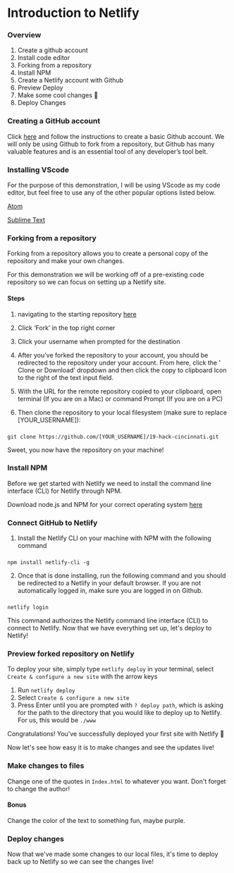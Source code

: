 # Introduction to Netlify

  
  

### Overview

1. Create a github account
2. Install code editor
3. Forking from a repository
4. Install NPM
5. Create a Netlify account with Github
6. Preview Deploy
7. Make some cool changes :taco:
8. Deploy Changes

  

### Creating a GitHub account

  

Click [here](https://github.com/join?source=header-home) and follow the instructions to create a basic Github account. We will only be using Github to fork from a repository, but Github has many valuable features and is an essential tool of any developer’s tool belt.

  

### Installing VScode

  

For the purpose of this demonstration, I will be using VScode as my code editor, but feel free to use any of the other popular options listed below.

  

[Atom](https://atom.io/)

[Sublime Text](https://www.sublimetext.com/)

  

### Forking from a repository

  

Forking from a repository allows you to create a personal copy of the repository and make your own changes.

For this demonstration we will be working off of a pre-existing code repository so we can focus on setting up a Netlify site.

  

#### Steps

1. navigating to the starting repository [here](https://github.com/jamstack-cincinnati/19-hack-cincinnati)

2. Click ‘Fork’ in the top right corner

3. Click your username when prompted for the destination

4. After you’ve forked the repository to your account, you should be redirected to the repository under your account. From here, click the ' Clone or Download’ dropdown and then click the copy to clipboard Icon to the right of the text input field.

5. With the URL for the remote repository copied to your clipboard, open terminal (If you are on a Mac) or command Prompt (If you are on a PC)

6. Then clone the repository to your local filesystem (make sure to replace [YOUR_USERNAME]):

###

	git clone https://github.com/[YOUR_USERNAME]/19-hack-cincinnati.git

Sweet, you now have the repository on your machine!
  
### Install NPM

Before we get started with Netlify we need to install the command line interface (CLI) for Netlify through NPM. 

Download node.js and NPM for your correct operating system [here](https://nodejs.org/en/) 
  
### Connect GitHub to Netlify

1. Install the Netlify CLI on your machine with NPM  with the following command
###
	npm install netlify-cli -g
2. Once that is done installing, run the following command and you should be redirected to a Netlify in your default browser. If you are not automatically logged in, make sure you are logged in on Github. 
###
	netlify login

This command authorizes the Netlify command line interface (CLI) to connect to Netlify. Now that we have everything set up, let's deploy to Netlify!


### Preview forked repository on Netlify

To deploy your site, simply type `netlify deploy` in your terminal, select `Create & configure a new site` with the arrow keys

1. Run `netlify deploy`
2. Select `Create & configure a new site` 
3. Press Enter until you are prompted with `? deploy path`, which is asking for the path to the directory that you would like to deploy up to Netlify. For us, this would be `./www`

Congratulations! You've successfully deployed your first site with Netlify 🚀 

Now let's see how easy it is to make changes and see the updates live!

### Make changes to files

  Change one of the quotes in `Index.html` to whatever you want. Don't forget to change the author! 
#### Bonus

Change the color of the text to something fun, maybe purple.

### Deploy changes

Now that we've made some changes to our local files, it's time to deploy back up to Netlify so we can see the changes live!

